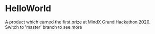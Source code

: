 # HelloWorld
A product which earned the first prize at MindX Grand Hackathon 2020.
Switch to 'master' branch to see more
